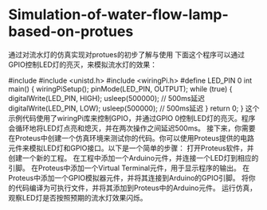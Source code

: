 # Simulation-of-water-flow-lamp-based-on-protues
通过对流水灯的仿真实现对protues的初步了解与使用
下面这个程序可以通过GPIO控制LED灯的亮灭，来模拟流水灯的效果：

#include <iostream>
#include <unistd.h>
#include <wiringPi.h>
#define LED_PIN 0
int main() {
    wiringPiSetup();
    pinMode(LED_PIN, OUTPUT);
    while (true) {
        digitalWrite(LED_PIN, HIGH);
        usleep(500000);  // 500ms延迟
        digitalWrite(LED_PIN, LOW);
        usleep(500000);  // 500ms延迟
    }
    return 0;
}
这个示例代码使用了wiringPi库来控制GPIO，并通过GPIO 0控制LED灯的亮灭。程序会循环地将LED灯点亮和熄灭，并在两次操作之间延迟500ms。
接下来，你需要在Proteus中创建一个仿真环境来测试你的代码。你可以使用Proteus提供的电路元件来模拟LED灯和GPIO接口。以下是一个简单的步骤：
打开Proteus软件，并创建一个新的工程。
在工程中添加一个Arduino元件，并连接一个LED灯到相应的引脚。
在Proteus中添加一个Virtual Terminal元件，用于显示程序的输出。
在Proteus中添加一个GPIO模拟器元件，并将其连接到Arduino的GPIO引脚。
将你的代码编译为可执行文件，并将其添加到Proteus中的Arduino元件。
运行仿真，观察LED灯是否按照预期的流水灯效果闪烁。
